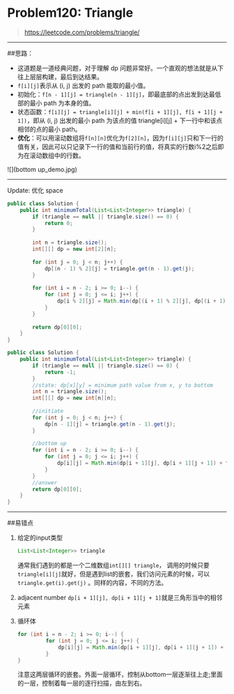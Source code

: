 # Problem120: Triangle


> https://leetcode.com/problems/triangle/

-------------------------------
##思路：
* 这道题是一道经典问题，对于理解 dp 问题非常好。一个直观的想法就是从下往上层层构建，最后到达结果。
* `f[i][j]`表示从 (i, j) 出发的 path 能取的最小值。
* 初始化：`f[n - 1][j] = triangle[n - 1][j]`，即最底部的点出发到达最低部的最小 path 为本身的值。
* 状态函数：`f[i][j] = triangle[i][j] + min(f[i + 1][j], f[i + 1][j + 1])`，即从 (i, j) 出发的最小 path 为该点的值 triangle[i][j] + 下一行中和该点相邻的点的最小 path。
* **优化**：可以用滚动数组将`f[n][n]`优化为`f[2][n]`，因为`f[i][j]`只和下一行的值有关，因此可以只记录下一行的值和当前行的值，将真实的行数i%2之后即为在滚动数组中的行数。

![](bottom up_demo.jpg)

-----------------
Update: 优化 space

```java
public class Solution {
    public int minimumTotal(List<List<Integer>> triangle) {
        if (triangle == null || triangle.size() == 0) {
            return 0;
        }
        
        int n = triangle.size();
        int[][] dp = new int[2][n];
        
        for (int j = 0; j < n; j++) {
            dp[(n - 1) % 2][j] = triangle.get(n - 1).get(j);
        }
        
        for (int i = n - 2; i >= 0; i--) {
            for (int j = 0; j <= i; j++) {
                dp[i % 2][j] = Math.min(dp[(i + 1) % 2][j], dp[(i + 1) % 2][j + 1]) + triangle.get(i).get(j);
            }
        }
        
        return dp[0][0];
    }
}
```


```java
public class Solution {
    public int minimumTotal(List<List<Integer>> triangle) {
        if (triangle == null || triangle.size() == 0) {
            return -1;
        }
        //state: dp[x][y] = minimum path value from x, y to bottom
        int n = triangle.size();
        int[][] dp = new int[n][n];
        
        //initiate
        for (int j = 0; j < n; j++) {
            dp[n - 1][j] = triangle.get(n - 1).get(j);
        }
        
        //bottom up
        for (int i = n - 2; i >= 0; i--) {
            for (int j = 0; j <= i; j++) {
                dp[i][j] = Math.min(dp[i + 1][j], dp[i + 1][j + 1]) + triangle.get(i).get(j);
            }
        }
        //answer
        return dp[0][0];
    }
}
```
----------------
##易错点
1. 给定的input类型
   ```java
   List<List<Integer>> triangle
   ```
   通常我们遇到的都是一个二维数组```int[][] triangle```， 调用的时候只要```triangle[i][j]```就好，但是遇到list的嵌套，我们访问元素的时候，可以 ```triangle.get(i).get(j)``` 。同样的内容，不同的方法。

2. adjacent number
   ```dp[i + 1][j], dp[i + 1][j + 1]```就是三角形当中的相邻元素
3. 循环体
   ```java
   for (int i = n - 2; i >= 0; i--) {
            for (int j = 0; j <= i; j++) {
                dp[i][j] = Math.min(dp[i + 1][j], dp[i + 1][j + 1]) + triangle.get(i).get(j);
            }
   }
   ```
   注意这两层循环的嵌套。外面一层循环，控制从bottom一层逐渐往上走;里面的一层，控制着每一层的逐行扫描，由左到右。























